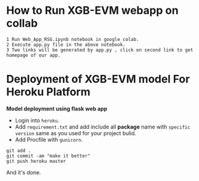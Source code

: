 # How to Run XGB-EVM webapp on collab

```
1 Run Web_App_RSG.ipynb notebook in google colab.
2 Execute app.py file in the above notebook.
3 Two links will be generated by app.py , click on second link to get homepage of our app.
```



# Deployment of XGB-EVM model For Heroku Platform


**Model deployment using flask web app**

- Login into `heroku`.
- Add `requirement.txt` and add include all **package** name with `specific version` same as you used for your project bulid.
- Add Procfile with `gunicorn`.

```
git add . 
git commit -am "make it better"
git push heroku master

```
And it's done.


